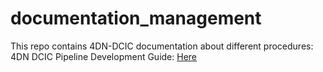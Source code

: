 # documentation_management

This repo contains 4DN-DCIC documentation about different procedures:
4DN DCIC Pipeline Development Guide: [Here](https://4dn-pipelines-guide.readthedocs.io/en/latest/)

